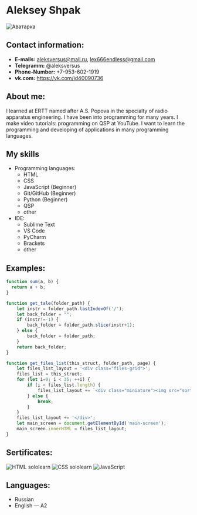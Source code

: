 # Aleksey Shpak

![Аватарка](https://sun9-34.userapi.com/impf/c627620/v627620736/12b0c/26Pk1uQdf2Y.jpg)

## Contact information:

* **E-mails:** aleksversus@mail.ru, lex666endless@gmail.com
* **Telegramm:** @aleksversus
* **Phone-Number:** +7-953-602-1919
* **vk.com:** https://vk.com/id40090736

## About me:

I learned at ERTT named after A.S. Popova in the specialty of radio apparatus engineering. I have been into programming for many years. I make video tutorials: programming on QSP at YouTube. I want to learn the programming and developing of applications in many programming languages.

## My skills

* Programming languages:
	* HTML
	* CSS
	* JavaScript (Beginner)
	* Git/GitHub (Beginner)
	* Python (Beginner)
	* QSP
	* other
* IDE:
	* Sublime Text
	* VS Code
	* PyCharm
	* Brackets
	* other

## Examples:

```js
function sum(a, b) {
  return a + b;
}
```

```js
function get_tale(folder_path) {
    let instr = folder_path.lastIndexOf('/');
    let back_folder = "";
    if (instr!=-1) {
        back_folder = folder_path.slice(instr+1);
    } else {
        back_folder = folder_path;
    }
    return back_folder;
}

function get_files_list(this_struct, folder_path, page) {
    let files_list_layout = '<div class="files-grid">';
    files_list = this_struct;
    for (let i=0; i < 35; ++i) {
        if (i < files_list.length) {
            files_list_layout += `<div class="miniature"><img src="sorted/${files_list[i]}" class="miniature_img" /></div>`;
        } else {
            break;
        }
    }
    files_list_layout += '</div>';
    let main_screen = document.getElementById('main-screen');
    main_screen.innerHTML = files_list_layout;
}
```

## Sertificates:

![HTML sololearn](https://api2.sololearn.com/v2/certificates/CT-0WVEBVEK/image/png)
![CSS sololearn](https://api2.sololearn.com/v2/certificates/CT-JSW011S4/image/png)
![JavaScript](https://api2.sololearn.com/v2/certificates/CT-TMSWSUNA/image/png)

## Languages:

* Russian
* English — A2
